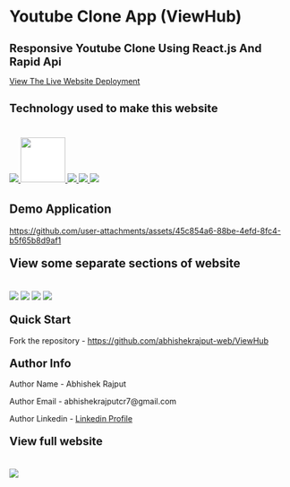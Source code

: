 # Youtube Clone App (ViewHub)
<h1 style="font-size:20px">Responsive Youtube Clone Using React.js And Rapid Api</h1>
<p><a href="https://react-youtube-app-clone.netlify.app/">View The Live Website Deployment </a></p>

<h2 style="font-size:20px">Technology used to make this website</h2>

<div style="margin-top:40px">
 <a href="https://reactjs.org/" target="_blank"> <img src="https://img.icons8.com/office/96/null/react.png"/> </a> 
  <a href="https://reactjs.org/" target="_blank"> <img src="https://i.imgur.com/ZFRTlQr.png" style="width:80px;height:80px;background:white;margin-bottom:5px"/> </a> 
    <a href="https://developer.mozilla.org/en-US/docs/Web/JavaScript" target="_blank"> <img src="https://img.icons8.com/color/94/000000/javascript.png"/> </a> 
      <a href="https://www.w3schools.com/html/" target="_blank"> <img src="https://img.icons8.com/color/96/null/html-5--v1.png"/> </a> 
            <a  href="https://www.w3schools.com/css/" target="_blank"><img src="https://img.icons8.com/color/96/null/css3.png"/> </a>
</div>




<h2 style="margin-top:30px">Demo Application</h2>

https://github.com/user-attachments/assets/45c854a6-88be-4efd-8fc4-b5f65b8d9af1





<h2 style="margin-top:20px"> View some separate sections of website</h2>
<div>
<img style="margin-top:20px" src="https://i.imgur.com/AYWFCs3.jpg">
<img style="margin-top:20px" src="https://i.imgur.com/5i1jkmo.jpg">
<img style="margin-top:20px" src="https://i.imgur.com/LcEZk5Y.jpg">
<img style="margin-top:20px" src="https://i.imgur.com/q8a5Wg4.jpg">
</div>
 
<h2 style="margin-top:20px;font-size:20px">Quick Start</h2>
<p>Fork the repository - <a href="https://github.com/abhishekrajput-web/ViewHub.git">https://github.com/abhishekrajput-web/ViewHub</a></p>
 
<h2 style="margin-top:20px;font-size:20px">Author Info</h2>

<p>Author Name - Abhishek Rajput</p>
<p>Author Email - abhishekrajputcr7@gmail.com</p>
<p>Author Linkedin - <a href="https://linkedin.com/in/abhishek-rajput7/">Linkedin Profile</a></p>
 

<h2 style="margin-top:20px;font-size:20px">View full website</h2>
<div>
<img style="margin-top:20px" src="https://i.imgur.com/40Q6h1j.jpg">
</div>

